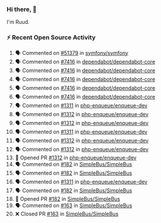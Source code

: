 ### Hi there, 👋

I'm Ruud.
 
### :zap: Recent Open Source Activity

<!--START_SECTION:activity-->
1. 🗣 Commented on [#51379](https://github.com/symfony/symfony/pull/51379#issuecomment-1686718860) in [symfony/symfony](https://github.com/symfony/symfony)
2. 🗣 Commented on [#7416](https://github.com/dependabot/dependabot-core/issues/7416#issuecomment-1683793009) in [dependabot/dependabot-core](https://github.com/dependabot/dependabot-core)
3. 🗣 Commented on [#7416](https://github.com/dependabot/dependabot-core/issues/7416#issuecomment-1683740178) in [dependabot/dependabot-core](https://github.com/dependabot/dependabot-core)
4. 🗣 Commented on [#7416](https://github.com/dependabot/dependabot-core/issues/7416#issuecomment-1683738072) in [dependabot/dependabot-core](https://github.com/dependabot/dependabot-core)
5. 🗣 Commented on [#7416](https://github.com/dependabot/dependabot-core/issues/7416#issuecomment-1683656068) in [dependabot/dependabot-core](https://github.com/dependabot/dependabot-core)
6. 🗣 Commented on [#7416](https://github.com/dependabot/dependabot-core/issues/7416#issuecomment-1683465225) in [dependabot/dependabot-core](https://github.com/dependabot/dependabot-core)
7. 🗣 Commented on [#1311](https://github.com/php-enqueue/enqueue-dev/pull/1311#issuecomment-1682167966) in [php-enqueue/enqueue-dev](https://github.com/php-enqueue/enqueue-dev)
8. 🗣 Commented on [#1312](https://github.com/php-enqueue/enqueue-dev/pull/1312#issuecomment-1682167215) in [php-enqueue/enqueue-dev](https://github.com/php-enqueue/enqueue-dev)
9. 🗣 Commented on [#1312](https://github.com/php-enqueue/enqueue-dev/pull/1312#issuecomment-1682157077) in [php-enqueue/enqueue-dev](https://github.com/php-enqueue/enqueue-dev)
10. 🗣 Commented on [#1311](https://github.com/php-enqueue/enqueue-dev/pull/1311#issuecomment-1682086248) in [php-enqueue/enqueue-dev](https://github.com/php-enqueue/enqueue-dev)
11. 🗣 Commented on [#1312](https://github.com/php-enqueue/enqueue-dev/pull/1312#issuecomment-1682075974) in [php-enqueue/enqueue-dev](https://github.com/php-enqueue/enqueue-dev)
12. 🗣 Commented on [#1312](https://github.com/php-enqueue/enqueue-dev/pull/1312#issuecomment-1681742704) in [php-enqueue/enqueue-dev](https://github.com/php-enqueue/enqueue-dev)
13. 💪 Opened PR [#1312](https://github.com/php-enqueue/enqueue-dev/pull/1312) in [php-enqueue/enqueue-dev](https://github.com/php-enqueue/enqueue-dev)
14. 🗣 Commented on [#182](https://github.com/SimpleBus/SimpleBus/pull/182#issuecomment-1681060210) in [SimpleBus/SimpleBus](https://github.com/SimpleBus/SimpleBus)
15. 🗣 Commented on [#182](https://github.com/SimpleBus/SimpleBus/pull/182#issuecomment-1681029340) in [SimpleBus/SimpleBus](https://github.com/SimpleBus/SimpleBus)
16. 🗣 Commented on [#1311](https://github.com/php-enqueue/enqueue-dev/pull/1311#issuecomment-1680925387) in [php-enqueue/enqueue-dev](https://github.com/php-enqueue/enqueue-dev)
17. 🗣 Commented on [#182](https://github.com/SimpleBus/SimpleBus/pull/182#issuecomment-1680907068) in [SimpleBus/SimpleBus](https://github.com/SimpleBus/SimpleBus)
18. 💪 Opened PR [#182](https://github.com/SimpleBus/SimpleBus/pull/182) in [SimpleBus/SimpleBus](https://github.com/SimpleBus/SimpleBus)
19. 🗣 Commented on [#163](https://github.com/SimpleBus/SimpleBus/pull/163#issuecomment-1680896444) in [SimpleBus/SimpleBus](https://github.com/SimpleBus/SimpleBus)
20. ❌ Closed PR [#163](https://github.com/SimpleBus/SimpleBus/pull/163) in [SimpleBus/SimpleBus](https://github.com/SimpleBus/SimpleBus)
<!--END_SECTION:activity-->

